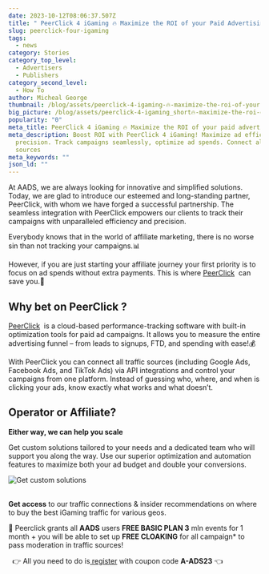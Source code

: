 ```yaml
---
date: 2023-10-12T08:06:37.507Z
title: " PeerClick 4 iGaming 🔥 Maximize the ROI of your Paid Advertising"
slug: peerclick-four-igaming
tags:
  - news
category: Stories
category_top_level:
  - Advertisers
  - Publishers
category_second_level:
  - How To
author: Micheal George
thumbnail: /blog/assets/peerclick-4-igaming-🔥-maximize-the-roi-of-your-paid-advertising.png
big_picture: /blog/assets/peerclick-4-igaming_short🔥-maximize-the-roi-of-your-paid-advertising.png
popularity: "0"
meta_title: PeerClick 4 iGaming 🔥 Maximize the ROI of your paid advertising
meta_description: Boost ROI with PeerClick 4 iGaming! Maximize ad efficiency &
  precision. Track campaigns seamlessly, optimize ad spends. Connect all traffic
  sources
meta_keywords: ""
json_ld: ""
---
```

At AADS, we are always looking for innovative and simplified solutions. Today, we are glad to introduce our esteemed and long-standing partner, PeerClick, with whom we have forged a successful partnership. The seamless integration with PeerClick empowers our clients to track their campaigns with unparalleled efficiency and precision.

Everybody knows that in the world of affiliate marketing, there is no worse sin than not tracking your campaigns.📊 

However, if you are just starting your affiliate journey your first priority is to focus on ad spends without extra payments. This is where [PeerClick](https://trk.peerclick.com/15GjdS?manager=ap&source=A-ADS&promo=A-ADS23&language=en)  can save you.🚀

## Why bet on PeerClick ?

[PeerClick](https://trk.peerclick.com/15GjdS?manager=ap&source=A-ADS&promo=A-ADS23&language=en)  is a cloud-based performance-tracking software with built-in optimization tools for paid ad campaigns. It allows you to measure the entire advertising funnel – from leads to signups, FTD, and spending with ease!💰

With PeerClick you can connect all traffic sources (including Google Ads, Facebook Ads, and TikTok Ads) via API integrations and control your campaigns from one platform. Instead of guessing who, where, and when is clicking your ads, know exactly what works and what doesn’t.

## Operator or Affiliate?

**Either way, we can help you scale**

Get custom solutions tailored to your needs and a dedicated team who will support you along the way. Use our superior optimization and automation features to maximize both your ad budget and double your conversions.

![Get custom solutions](/blog/assets/operators-affiliates.webp "Get custom solutions")

\
**Get access** to our traffic connections & insider recommendations on where to buy the best iGaming traffic for various geos.

📣 Peerclick grants all **AADS** users **FREE BASIC PLAN 3** mln events for 1 month + you will be able to set up **FREE CLOAKING** for all campaign* to pass moderation in traffic sources!

  👉 All you need to do is[ register](https://trk.peerclick.com/15GjdS?manager=ap&source=A-ADS&promo=A-ADS23&language=en) with coupon code **A-ADS23** 👈

 [](https://trk.peerclick.com/15GjdS?manager=ap&source=A-ADS&promo=A-ADS23&language=en)